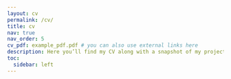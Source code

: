 ```yaml
---
layout: cv
permalink: /cv/
title: cv
nav: true
nav_order: 5
cv_pdf: example_pdf.pdf # you can also use external links here
description: Here you’ll find my CV along with a snapshot of my projects, skills, and experience. A downloadable PDF version is also available.
toc:
  sidebar: left
---
```


